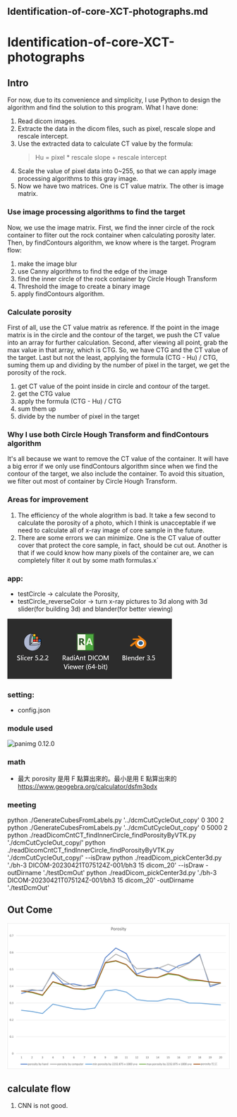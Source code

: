 ## Identification-of-core-XCT-photographs.md

# Identification-of-core-XCT-photographs

## Intro

For now, due to its convenience and simplicity, I use Python to design the algorithm and find the solution to this program.
What I have done:

1. Read dicom images.
2. Extracte the data in the dicom files, such as pixel, rescale slope and rescale intercept.
3. Use the extracted data to calculate CT value by the formula:
   > Hu = pixel \* rescale slope + rescale intercept
4. Scale the value of pixel data into 0~255, so that we can apply image processing algorithms to this gray image.
5. Now we have two matrices. One is CT value matrix. The other is image matrix.

### Use image processing algorithms to find the target

Now, we use the image matrix.
First, we find the inner circle of the rock container to fliter out the rock container when calculating porosity later.
Then, by findContours algorithm, we know where is the target.
Program flow:

1. make the image blur
2. use Canny algorithms to find the edge of the image
3. find the inner circle of the rock container by Circle Hough Transform
4. Threshold the image to create a binary image
5. apply findContours algorithm.

### Calculate porosity

First of all, use the CT value matrix as reference. If the point in the image matrix is in the circle and the contour of the target, we push the CT value into an array for further calculation. Second, after viewing all point, grab the max value in that array, which is CTG. So, we have CTG and the CT value of the target. Last but not the least, applying the formula (CTG - Hu) / CTG, suming them up and dividing by the number of pixel in the target, we get the porosity of the rock.

1. get CT value of the point inside in circle and contour of the target.
2. get the CTG value
3. apply the formula (CTG - Hu) / CTG
4. sum them up
5. divide by the number of pixel in the target

### Why I use both Circle Hough Transform and findContours algorithm

It's all because we want to remove the CT value of the container.
It will have a big error if we only use findContours algorithm since when we find the contour of the target, we also include the container. To avoid this situation, we filter out most of container by Circle Hough Transform.

### Areas for improvement

1. The efficiency of the whole alogrithm is bad. It take a few second to calculate the porosity of a photo, which I think is unacceptable if we need to calculate all of x-ray image of core sample in the future.
2. There are some errors we can minimize. One is the CT value of outter cover that protect the core sample, in fact, should be cut out. Another is that if we could know how many pixels of the container are, we can completely filter it out by some math formulas.x`

### app:

- testCircle -> calculate the Porosity,
- testCircle_reverseColor -> turn x-ray pictures to 3d along with 3d slider(for building 3d) and blander(for better viewing)

<img src=./projectDEMO/software.png alt="software"/>

### setting:

- config.json

### module used

![panimg 0.12.0](https://pypi.org/project/panimg/)

### math

- 最大 porosity 是用 F 點算出來的。最小是用 E 點算出來的
  https://www.geogebra.org/calculator/dsfm3pdx

### meeting

python ./GenerateCubesFromLabels.py '../dcmCutCycleOut_copy' 0 300 2  
python ./GenerateCubesFromLabels.py '../dcmCutCycleOut_copy' 0 5000 2
python ./readDicomCntCT_findInnerCircle_findPorosityByVTK.py './dcmCutCycleOut_copy/'
python ./readDicomCntCT_findInnerCircle_findPorosityByVTK.py './dcmCutCycleOut_copy/' --isDraw
python ./readDicom_pickCenter3d.py './bh-3 DICOM-20230421T075124Z-001/bh3 15 dicom_20' --isDraw -outDirname './testDcmOut'
python ./readDicom_pickCenter3d.py './bh-3 DICOM-20230421T075124Z-001/bh3 15 dicom_20' -outDirname './testDcmOut'

## Out Come

![Porosity OutCome](./projectDEMO/porosityOutCome.png)

## calculate flow

1. CNN is not good.
